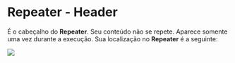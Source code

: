 # Repeater - Header

É o cabeçalho do **Repeater**. Seu conteúdo não se repete. Aparece somente uma vez durante a execução. Sua localização no **Repeater** é a seguinte:

![](http://www.gvinci.com.br/manual/repeater-header.zoom82.png)

